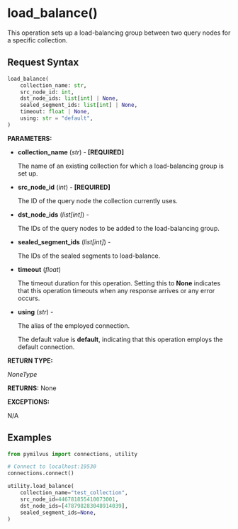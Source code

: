 
# load_balance()

This operation sets up a load-balancing group between two query nodes for a specific collection.

## Request Syntax

```python
load_balance(
    collection_name: str,
    src_node_id: int,
    dst_node_ids: list[int] | None,
    sealed_segment_ids: list[int] | None,
    timeout: float | None,
    using: str = "default",
)
```

__PARAMETERS:__

- __collection_name__ (_str_) -
__[REQUIRED]__

    The name of an existing collection for which a load-balancing group is set up.

- __src_node_id__ (_int_) -
__[REQUIRED]__

    The ID of the query node the collection currently uses.

- __dst_node_ids__ (_list[int]_) -

    The IDs of the query nodes to be added to the load-balancing group.

- __sealed_segment_ids__ (_list[int]_) -

    The IDs of the sealed segments to load-balance.

- __timeout__ (_float_)  

    The timeout duration for this operation. Setting this to __None__ indicates that this operation timeouts when any response arrives or any error occurs.

- __using__ (_str_) - 

    The alias of the employed connection.

    The default value is __default__, indicating that this operation employs the default connection.

__RETURN TYPE:__

_NoneType_

__RETURNS:__
None

__EXCEPTIONS:__

N/A

## Examples

```python
from pymilvus import connections, utility

# Connect to localhost:19530
connections.connect()

utility.load_balance(
    collection_name="test_collection",
    src_node_id=446781855410073001,
    dst_node_ids=[478798283048914039],
    sealed_segment_ids=None,
)
```

